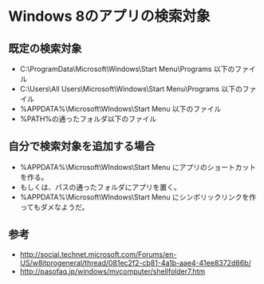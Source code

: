 ﻿# Windows 8のアプリの検索対象

## 既定の検索対象

- C:\ProgramData\Microsoft\Windows\Start Menu\Programs 以下のファイル
- C:\Users\All Users\Microsoft\Windows\Start Menu\Programs 以下のファイル
- %APPDATA%\Microsoft\WIndows\Start Menu 以下のファイル
- %PATH%の通ったフォルダ以下のファイル

## 自分で検索対象を追加する場合

- %APPDATA%\Microsoft\WIndows\Start Menu にアプリのショートカットを作る。
- もしくは、パスの通ったフォルダにアプリを置く。
- %APPDATA%\Microsoft\WIndows\Start Menu にシンボリックリンクを作ってもダメなようだ。

## 参考

- http://social.technet.microsoft.com/Forums/en-US/w8itprogeneral/thread/081ec2f2-cb81-4a1b-aae4-41ee8372d86b/
- http://pasofaq.jp/windows/mycomputer/shellfolder7.htm
